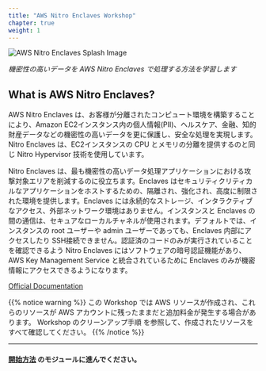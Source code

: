 ```yaml
---
title: "AWS Nitro Enclaves Workshop"
chapter: true
weight: 1
---
```


<!-- TODO: Temporarily fixing duplicate headers in chapters on published workshop. Note: This hides the header from the local build.
# AWS Nitro Enclaves Workshop
-->

![AWS Nitro Enclaves Splash Image](/images/nitro-enclaves.png?featherlight=false)

_機密性の高いデータを AWS Nitro Enclaves で処理する方法を学習します_
## What is AWS Nitro Enclaves?

AWS Nitro Enclaves は、お客様が分離されたコンピュート環境を構築することにより、Amazon EC2インスタンス内の個人情報(PII)、ヘルスケア、金融、知的財産データなどの機密性の高いデータを更に保護し、安全な処理を実現します。Nitro Enclaves は、EC2インスタンスの CPU とメモリの分離を提供するのと同じ Nitro Hypervisor 技術を使用しています。

Nitro Enclaves は、最も機密性の高いデータ処理アプリケーションにおける攻撃対象エリアを削減するのに役立ちます。Enclaves はセキュリティクリティカルなアプリケーションをホストするための、隔離され、強化され、高度に制限された環境を提供します。Enclaves には永続的なストレージ、インタラクティブなアクセス、外部ネットワーク環境はありません。インスタンスと Enclaves の間の通信は、セキュアなローカルチャネルが使用されます。デフォルトでは、インスタンスの root ユーザーや admin ユーザーであっても、Enclaves 内部にアクセスしたり SSH接続できません。認証済のコードのみが実行されていることを確認できるよう Nitro Enclaves にはソフトウェアの暗号認証機能があり、AWS Key Management Service と統合されているために Enclaves のみが機密情報にアクセスできるようになります。

[Official Documentation](https://docs.aws.amazon.com/enclaves/latest/user/nitro-enclave.html)

{{% notice warning %}}
この Workshop では AWS リソースが作成され、これらのリソースが AWS アカウントに残ったままだと追加料金が発生する場合があります。 
Workshop のクリーンアップ手順  <!--in each section--> を参照して、作成されたリソースをすべて確認してください<!-- by automated stacks-->。
{{% /notice %}}

---
#### [開始方法](getting-started.html) のモジュールに進んでください。
